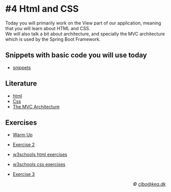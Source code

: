 # #4 Html and CSS
Today you will primarily work on the View part of our application, meaning that you will learn about HTML and CSS.    
We will also talk a bit about architecture, and specially the MVC architecture which is used by the Spring Boot Framework.

## Snippets with basic code you will use today
* [snippets](/snippets)

## Literature
* [html](https://www.w3schools.com/html/)
* [Css](https://www.w3schools.com/css/default.asp)
* [The MVC Architecture](MVC.pdf)

## Exercises
* [Warm Up](https://github.com/dat17i/04_exercise_warmup/blob/master/readme.md)
* [Exercise 2](https://github.com/dat17i/04_exercise_2)    

* [w3schools html exercises](https://www.w3schools.com/html/exercise.asp)   
* [w3schools css exercises](https://www.w3schools.com/css/exercise.asp) 
* [Exercise 3](https://github.com/dat17i/04_exercise_3/blob/master/readme.md)

_<div align="right">&copy; clbo@kea.dk</div>_

